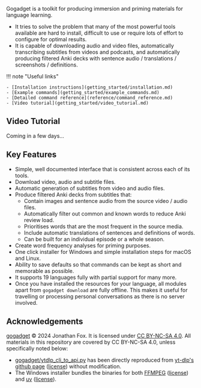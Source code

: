 Gogadget is a toolkit for producing immersion and priming materials for language learning.

- It tries to solve the problem that many of the most powerful tools available are hard to install, difficult to use or require lots of effort to configure for optimal results.
- It is capable of downloading audio and video files, automatically transcribing subtitles from videos and podcasts, and automatically producing filtered Anki decks with sentence audio / translations / screenshots / definitions.

!!! note "Useful links"

    - [Installation instructions](getting_started/installation.md)
    - [Example commands](getting_started/example_commands.md)
    - [Detailed command reference](reference/command_reference.md)
    - [Video tutorial](getting_started/video_tutorial.md)

## Video Tutorial

Coming in a few days...

## Key Features

- Simple, well documented interface that is consistent across each of its tools.
- Download video, audio and subtitle files.
- Automatic generation of subtitles from video and audio files.
- Produce filtered Anki decks from subtitles that:
  - Contain images and sentence audio from the source video / audio files.
  - Automatically filter out common and known words to reduce Anki review load.
  - Prioritises words that are the most frequent in the source media.
  - Include automatic translations of sentences and definitions of words.
  - Can be built for an individual episode or a whole season.
- Create word frequency analyses for priming purposes.
- One click installer for Windows and simple installation steps for macOS and Linux.
- Ability to save defaults so that commands can be kept as short and memorable as possible.
- It supports 19 languages fully with partial support for many more.
- Once you have installed the resources for your language, all modules apart from `gogadget download` are fully offline. This makes it useful for travelling or processing personal conversations as there is no server involved.

## Acknowledgements

[gogadget](https://github.com/jonathanfox5/gogadget) © 2024 Jonathan Fox. It is licensed under [CC BY-NC-SA 4.0](https://creativecommons.org/licenses/by-nc-sa/4.0/?ref=chooser-v1). All materials in this repository are covered by CC BY-NC-SA 4.0, unless specifically noted below:

- [gogadget/ytdlp_cli_to_api.py](https://github.com/jonathanfox5/gogadget/blob/main/gogadget/ytdlp_cli_to_api.py) has been directly reproduced from [yt-dlp's github page](https://github.com/yt-dlp/yt-dlp/blob/master/devscripts/cli_to_api.py) ([license](https://raw.githubusercontent.com/yt-dlp/yt-dlp/refs/heads/master/LICENSE)) without modification.
- The Windows installer bundles the binaries for both [FFMPEG](https://ffmpeg.org) ([license](https://ffmpeg.org/legal.html)) and [uv](https://github.com/astral-sh/uv) ([license](https://github.com/astral-sh/uv/blob/main/LICENSE-MIT)).
